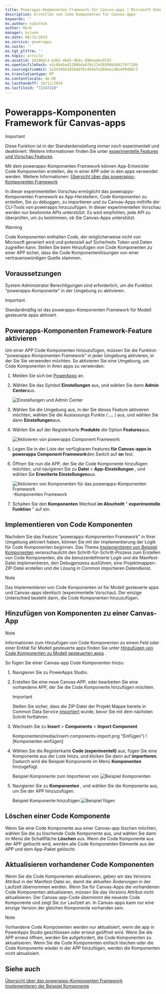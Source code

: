```yaml
---
title: Powerapps-Komponenten Framework für Canvas-apps | Microsoft-Dokumentation
description: Erstellen von Code Komponenten für Canvas-apps
keywords: ''
ms.author: nabuthuk
author: Nkrb
manager: kvivek
ms.date: 08/31/2019
ms.service: powerapps
ms.suite: ''
ms.tgt_pltfrm: ''
ms.topic: article
ms.assetid: 5d100dc3-bd82-4b45-964c-d90eaebc0735
ms.openlocfilehash: e1c6b4bad1280bdabf8c27e30396b368276ff10b
ms.sourcegitcommit: 2a3430bb1b56dbf6c444afe2b8eecd0e499db0c3
ms.translationtype: MT
ms.contentlocale: de-DE
ms.lasthandoff: 10/12/2019
ms.locfileid: "72347220"
---
```

# <a name="powerapps-component-framework-for-canvas-apps"></a>Powerapps-Komponenten Framework für Canvas-apps

> [!IMPORTANT]
> Diese Funktion ist in der Standardeinstellung immer noch experimentell und deaktiviert. Weitere Informationen finden Sie unter [experimentelle Features und Vorschau Features](../../maker/canvas-apps/working-with-experimental.md).

Mit dem powerapps-Komponenten Framework können App-Entwickler Code Komponenten erstellen, die in einer APP oder in den apps verwendet werden. Weitere Informationen: [Übersicht über das powerapps-Komponenten Framework](overview.md) 

In dieser experimentellen Vorschau ermöglicht das powerapps-Komponenten Framework es App-Herstellern, Code Komponenten zu erstellen, Sie zu debuggen, zu importieren und zu Canvas-Apps mithilfe der CLI-Tools von powerapps hinzuzufügen. In dieser experimentellen Vorschau werden nur bestimmte APIs unterstützt. Es wird empfohlen, jede API zu überprüfen, um zu bestimmen, ob Sie Canvas-Apps unterstützt. 

> [!WARNING]
> Code Komponenten enthalten Code, der möglicherweise nicht von Microsoft generiert wird und potenziell auf Sicherheits Token und Daten zugreifen kann. Stellen Sie beim Hinzufügen von Code Komponenten zu einer APP sicher, dass die Code Komponentenlösungen von einer vertrauenswürdigen Quelle stammen.

## <a name="prerequisites"></a>Voraussetzungen

System Administrator Berechtigungen sind erforderlich, um die Funktion "powerapps-Komponente" in der Umgebung zu aktivieren.

> [!IMPORTANT]
> Standardmäßig ist das powerapps-Komponenten Framework für Modell gesteuerte apps aktiviert.

## <a name="enable-powerapps-component-framework-feature"></a>Powerapps-Komponenten Framework-Feature aktivieren

Um einer APP Code Komponenten hinzuzufügen, müssen Sie die Funktion "powerapps-Komponenten Framework" in jeder Umgebung aktivieren, in der Sie Sie verwenden möchten. So aktivieren Sie eine Umgebung, um Code Komponenten in ihren apps zu verwenden:

1. Melden Sie sich bei [PowerApps](https://powerapps.microsoft.com/en-us/) an.

2. Wählen Sie das Symbol **Einstellungen** aus, und wählen Sie dann **Admin Center**aus.
    
    ![Einstellungen und Admin Center](media/select-admin-center-from-settings.png "-Einstellungen und Admin Center") 

3. Wählen Sie die Umgebung aus, in der Sie dieses Feature aktivieren möchten, wählen Sie die Auslassungs Punkte ( **...** ) aus, und wählen Sie dann **Einstellungen**aus.

4. Wählen Sie auf der Registerkarte **Produkte** die Option **Features**aus.

   ![Aktivieren von powerapps Component Framework](media/enable-pcf-feature.png "Aktivieren von powerapps-Komponenten Framework")

5. Legen Sie in der Liste der verfügbaren Features **für Canvas-apps in powerapps Component Framework**den Switch auf **on** fest.

6. Öffnen Sie nun die APP, der Sie die Code Komponente hinzufügen möchten, und navigieren Sie zu **Datei**  > **App-Einstellungen** , und wählen Sie **Erweiterte Einstellungen**aus.

   ![Aktivieren von Komponenten für das powerapps-Komponenten Framework](media/enable-components-for-pcf.png "Aktivieren von Komponenten für das powerapps") -Komponenten Framework
   
7. Schalten Sie den **Komponenten** Wechsel **im Abschnitt** " **experimentelle Funktion** " auf ein.

## <a name="implementing-code-components"></a>Implementieren von Code Komponenten

Nachdem Sie das Feature "powerapps-Komponenten Framework" in Ihrer Umgebung aktiviert haben, können Sie mit der Implementierung der Logik für Code Komponenten beginnen. Das Thema [Implementieren von Beispiel Komponenten](implementing-controls-using-typescript.md) veranschaulicht den Schritt-für-Schritt-Prozess zum Erstellen von Code Komponenten, die die benutzerdefinierte Logik und die Manifest-Datei implementieren, den Debugprozess ausführen, eine Projektmappen-ZIP-Datei erstellen und die Lösung in Common importieren Datendienst.

> [!NOTE]
> Das Implementieren von Code Komponenten ist für Modell gesteuerte apps und Canvas-apps identisch (experimentelle Vorschau). Der einzige Unterschied besteht darin, die Code Komponenten hinzuzufügen. 

## <a name="add-components-to-a-canvas-app"></a>Hinzufügen von Komponenten zu einer Canvas-App

> [!NOTE]
> Informationen zum Hinzufügen von Code Komponenten zu einem Feld oder einer Entität für Modell gesteuerte apps finden Sie unter [Hinzufügen von Code Komponenten zu Modell gesteuerten apps](add-custom-controls-to-a-field-or-entity.md) .

So fügen Sie einer Canvas-app Code Komponenten hinzu:

1. Navigieren Sie zu PowerApps Studio.
2. Erstellen Sie eine neue Canvas-APP, oder bearbeiten Sie eine vorhandene APP, der Sie die Code Komponente hinzufügen möchten.

   > [!IMPORTANT]
   > Stellen Sie sicher, dass die ZIP-Datei der Projekt Mappe bereits in Common Data Service [importiert](https://docs.microsoft.com/en-us/powerapps/maker/common-data-service/import-update-export-solutions) wurde, bevor Sie mit dem nächsten Schritt fortfahren.

3. Wechseln Sie zu **Insert**  > **Components**  > **Import Component**. 
 
    Komponenten(media/insert-components-import.png "Einfügen") ![Komponenten einfügen]

4. Wählen Sie die Registerkarte **Code (experimentell)** aus, fügen Sie eine Komponente aus der Liste hinzu, und klicken Sie dann auf **importieren**. Dadurch wird die Beispiel Komponente im Menü **Komponenten** hinzugefügt.

    Beispiel Komponente zum Importieren von ![Beispiel Komponenten](media/import-component-add-sample-component.png "importieren")

5. Navigieren Sie zu **Komponenten** , und wählen Sie die Komponente aus, um Sie der APP hinzuzufügen.

   Beispiel Komponente hinzufügen ![Beispiel](media/add-sample-component-from-list.png "Komponente hinzu") fügen

## <a name="delete-a-code-component"></a>Löschen einer Code Komponente 

Wenn Sie eine Code Komponente aus einer Canvas-app löschen möchten, wählen Sie die zu löschende Code Komponente aus, und wählen Sie dann im Menü die Schaltfläche **Löschen** aus. Wenn die Code Komponente aus der APP gelöscht wird, werden alle Code Komponenten Elemente aus der APP und dem App-Paket gelöscht. 

## <a name="update-existing-code-components"></a>Aktualisieren vorhandener Code Komponenten

Wenn Sie die Code Komponenten aktualisieren, geben wir das *Versions* Attribut in der Manifest-Datei an, damit die aktuellen Änderungen in der Laufzeit übernommen werden. Wenn Sie für Canvas-Apps die vorhandenen Code Komponenten aktualisieren, müssen Sie das *Versions* Attribut nicht aktualisieren. Der Canvas-app-Code übernimmt die neueste Code Komponente und zeigt Sie zur Laufzeit an. In Canvas-apps kann nur eine einzige Version der gleichen Komponente vorhanden sein.

> [!NOTE]
> Vorhandene Code Komponenten werden nur aktualisiert, wenn die app in PowerApps Studio geschlossen oder erneut geöffnet wird. Wenn Sie die APP erneut öffnen, werden Sie aufgefordert, die Code Komponenten zu aktualisieren. Wenn Sie die Code Komponenten einfach löschen oder die Code Komponente wieder in der APP hinzufügen, werden die Komponenten nicht aktualisiert.

## <a name="see-also"></a>Siehe auch

[Übersicht über das powerapps-Komponenten Framework](overview.md)<br/>
[Implementieren der Beispiel Komponente](implementing-controls-using-typescript.md)

